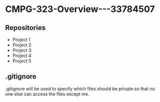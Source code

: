 # CMPG-323-Overview---33784507

<h2> Repositories </h2>
<ul>

<li>Project 1</li>
<li>Project 2</li>
<li>Project 3</li>
<li>Project 4</li>
<li>Project 5</li>

</ul>


<h2> .gitignore </h2>
.gitignore will be used to specify which files should be private so that no one else can access the files except me.

